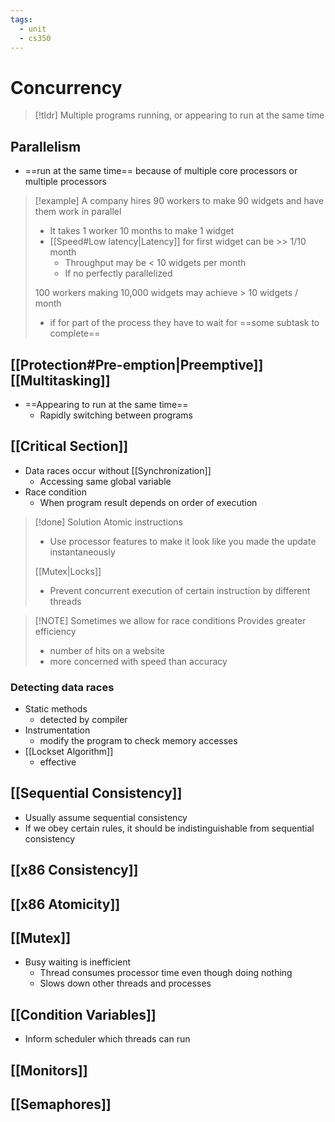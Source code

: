```yaml
---
tags:
  - unit
  - cs350
---
```

# Concurrency
> [!tldr] Multiple programs running, or appearing to run at the same time

## Parallelism
* ==run at the same time== because of multiple core processors or multiple processors

> [!example]
> A company hires 90 workers to make 90 widgets and have them work in parallel
> * It takes 1 worker 10 months to make 1 widget
> * [[Speed#Low latency|Latency]] for first widget can be >> 1/10 month
> 	* Throughput may be < 10 widgets per month
> 	* If no perfectly parallelized
> 
> 100 workers making 10,000 widgets may achieve > 10 widgets / month
> * if for part of the process they have to wait for ==some subtask to complete==
> 


## [[Protection#Pre-emption|Preemptive]] [[Multitasking]]
* ==Appearing to run at the same time==
	* Rapidly switching between programs

## [[Critical Section]]
- Data races occur without [[Synchronization]]
	- Accessing same global variable
- Race condition
	- When program result depends on order of execution

> [!done] Solution
> Atomic instructions
> * Use processor features to make it look like you made the update instantaneously
> 
> [[Mutex|Locks]]
> * Prevent concurrent execution of certain instruction by different threads


> [!NOTE] Sometimes we allow for race conditions
> Provides greater efficiency
> * number of hits on a website
> * more concerned with speed than accuracy

### Detecting data races
* Static methods
	* detected by compiler
* Instrumentation
	* modify the program to check memory accesses
* [[Lockset Algorithm]]
	* effective

## [[Sequential Consistency]]
* Usually assume sequential consistency
* If we obey certain rules, it should be indistinguishable from sequential consistency
## [[x86 Consistency]]
## [[x86 Atomicity]]
## [[Mutex]]
* Busy waiting is inefficient
	* Thread consumes processor time even though doing nothing
	* Slows down other threads and processes
## [[Condition Variables]]
* Inform scheduler which threads can run
## [[Monitors]]
## [[Semaphores]]
